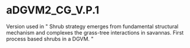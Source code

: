 # aDGVM2_CG_V.P.1
Version used in  " Shrub strategy emerges from fundamental structural mechanism and complexes the grass-tree interactions in savannas. First process based shrubs in a DGVM. "
